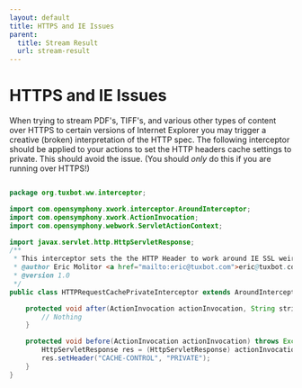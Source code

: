 ```yaml
---
layout: default
title: HTTPS and IE Issues
parent:
  title: Stream Result
  url: stream-result
---
```


# HTTPS and IE Issues

 When trying to stream PDF's, TIFF's, and various other types of content over HTTPS to certain versions of Internet Explorer 
 you may trigger a creative (broken) interpretation of the HTTP spec. The following interceptor should be applied to your 
 actions to set the HTTP headers cache settings to private. This should avoid the issue. (You should *only* do this 
 if you are running over HTTPS!)

```java

package org.tuxbot.ww.interceptor;

import com.opensymphony.xwork.interceptor.AroundInterceptor;
import com.opensymphony.xwork.ActionInvocation;
import com.opensymphony.webwork.ServletActionContext;

import javax.servlet.http.HttpServletResponse;
/**
 * This interceptor sets the the HTTP Header to work around IE SSL weirdness  *
 * @author Eric Molitor <a href="mailto:eric@tuxbot.com">eric@tuxbot.com</a>
 * @version 1.0
 */
public class HTTPRequestCachePrivateInterceptor extends AroundInterceptor {

    protected void after(ActionInvocation actionInvocation, String string) throws Exception {
        // Nothing
    }

    protected void before(ActionInvocation actionInvocation) throws Exception {
        HttpServletResponse res = (HttpServletResponse) actionInvocation.getInvocationContext().get(ServletActionContext.HTTP_RESPONSE);
        res.setHeader("CACHE-CONTROL", "PRIVATE");
    }
}

```
